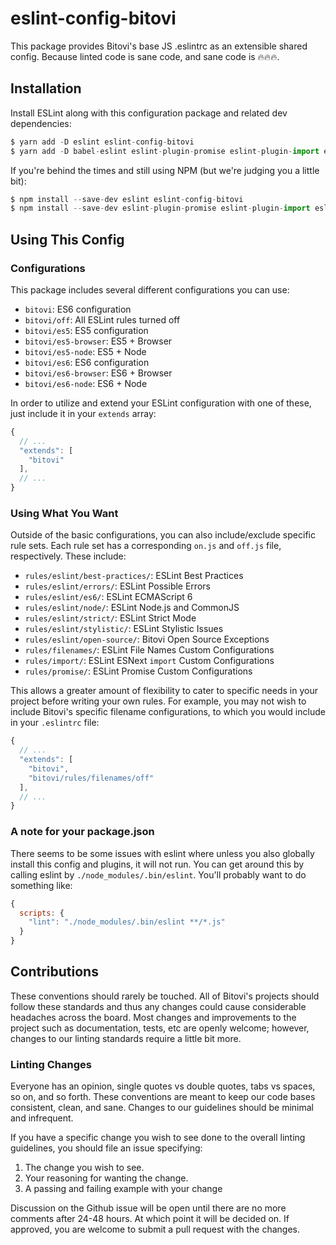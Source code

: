 # eslint-config-bitovi
This package provides Bitovi's base JS .eslintrc as an extensible shared config. Because linted code is sane code, and sane code is 🔥🔥🔥.

## Installation

Install ESLint along with this configuration package and related dev dependencies:

```javascript
$ yarn add -D eslint eslint-config-bitovi
$ yarn add -D babel-eslint eslint-plugin-promise eslint-plugin-import eslint-plugin-filenames
```

If you're behind the times and still using NPM (but we're judging you a little bit):

```javascript
$ npm install --save-dev eslint eslint-config-bitovi
$ npm install --save-dev eslint-plugin-promise eslint-plugin-import eslint-plugin-filenames
```

## Using This Config

### Configurations

This package includes several different configurations you can use:

- `bitovi`: ES6 configuration
- `bitovi/off`: All ESLint rules turned off
- `bitovi/es5`: ES5 configuration
- `bitovi/es5-browser`: ES5 + Browser
- `bitovi/es5-node`: ES5 + Node
- `bitovi/es6`: ES6 configuration
- `bitovi/es6-browser`: ES6 + Browser
- `bitovi/es6-node`: ES6 + Node

In order to utilize and extend your ESLint configuration with one of these, just include it in your `extends` array:

```javascript
{
  // ...
  "extends": [
    "bitovi"
  ],
  // ...
}
```

### Using What You Want

Outside of the basic configurations, you can also include/exclude specific rule sets. Each rule set has a corresponding `on.js` and `off.js` file, respectively. These include:

- `rules/eslint/best-practices/`: ESLint Best Practices
- `rules/eslint/errors/`: ESLint Possible Errors
- `rules/eslint/es6/`: ESLint ECMAScript 6
- `rules/eslint/node/`: ESLint Node.js and CommonJS
- `rules/eslint/strict/`: ESLint Strict Mode
- `rules/eslint/stylistic/`: ESLint Stylistic Issues
- `rules/eslint/open-source/`: Bitovi Open Source Exceptions
- `rules/filenames/`: ESLint File Names Custom Configurations
- `rules/import/`: ESLint ESNext `import` Custom Configurations
- `rules/promise/`: ESLint Promise Custom Configurations

This allows a greater amount of flexibility to cater to specific needs in your project before writing your own rules. For example, you may not wish to include Bitovi's specific filename configurations, to which you would include in your `.eslintrc` file:

```javascript
{
  // ...
  "extends": [
    "bitovi",
    "bitovi/rules/filenames/off"
  ],
  // ...
}
```

### A note for your package.json

There seems to be some issues with eslint where unless you also globally install this config and plugins, it will not run. You can get around this by calling eslint by `./node_modules/.bin/eslint`. You'll probably want to do something like:

```javascript
{
  scripts: {
    "lint": "./node_modules/.bin/eslint **/*.js"
  }
}
```

## Contributions

These conventions should rarely be touched. All of Bitovi's projects should follow these standards and thus any changes could cause considerable headaches across the board. Most changes and improvements to the project such as documentation, tests, etc are openly welcome; however, changes to our linting standards require a little bit more.

### Linting Changes

Everyone has an opinion, single quotes vs double quotes, tabs vs spaces, so on, and so forth. These conventions are meant to keep our code bases consistent, clean, and sane. Changes to our guidelines should be minimal and infrequent.

If you have a specific change you wish to see done to the overall linting guidelines, you should file an issue specifying:

1. The change you wish to see.
2. Your reasoning for wanting the change.
3. A passing and failing example with your change

Discussion on the Github issue will be open until there are no more comments after 24-48 hours. At which point it will be decided on. If approved, you are welcome to submit a pull request with the changes.